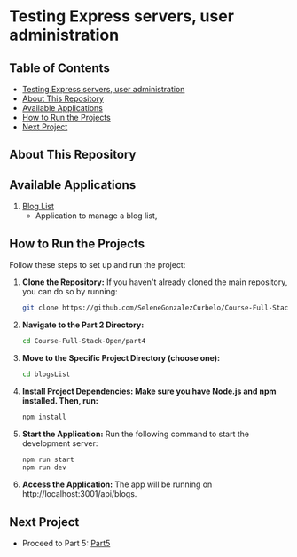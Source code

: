 # Testing Express servers, user administration

## Table of Contents

- [Testing Express servers, user administration](#testing-express-servers-user-administration)
- [About This Repository](#about-this-repository)
- [Available Applications](#available-applications)
- [How to Run the Projects](#how-to-run-the-projects)
- [Next Project](#next-project)

## About This Repository


## Available Applications

1. [Blog List](./blogsList)  
   - Application to manage a blog list,

## How to Run the Projects

Follow these steps to set up and run the project:

1. **Clone the Repository:**
   If you haven't already cloned the main repository, you can do so by running:
   ```bash
   git clone https://github.com/SeleneGonzalezCurbelo/Course-Full-Stack-Open.git
2. **Navigate to the Part 2 Directory:**
   ```bash
   cd Course-Full-Stack-Open/part4
3. **Move to the Specific Project Directory (choose one):**
    ```bash
   cd blogsList
4. **Install Project Dependencies: Make sure you have Node.js and npm installed. Then, run:**
    ```bash
    npm install
5. **Start the Application:** Run the following command to start the development server:
    ```bash
    npm run start
    npm run dev
7. **Access the Application:** The app will be running on http://localhost:3001/api/blogs.

## Next Project 

 - Proceed to Part 5: [Part5](../part5/)
